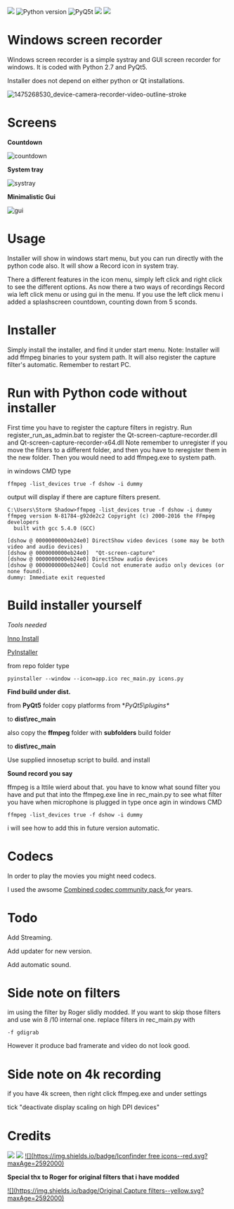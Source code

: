 
[![](https://img.shields.io/badge/Twitter--blue.svg?maxAge=2592000)](https://twitter.com/zadow28) ![Python version](https://img.shields.io/badge/python-2.7-brightgreen.svg?maxAge=2592000) ![PyQ5t](https://img.shields.io/badge/PyQt5-5.6-orange.svg) [![](https://img.shields.io/badge/Donate-Paypal-blue.svg?maxAge=2592000)](https://www.paypal.com/cgi-bin/webscr?cmd=_s-xclick&hosted_button_id=8KXM6W2JVRUWL) [![](https://img.shields.io/badge/Latest-Release-red.svg?maxAge=2592000)](https://github.com/techbliss/Windows_Screenrecorder/releases/tag/releases)

# **Windows screen recorder**

Windows screen recorder is a simple systray and GUI screen recorder for windows. It is coded with Python 2.7 and PyQt5.

Installer does not depend on either python or Qt installations.


![1475268530_device-camera-recorder-video-outline-stroke](https://cloud.githubusercontent.com/assets/3592375/18997872/96fd543a-8736-11e6-8487-0bdc51673f49.png)


# **Screens**

**Countdown**

![countdown](https://cloud.githubusercontent.com/assets/3592375/18998349/a529e210-8738-11e6-9fd0-a9c6264fc3d7.png)

**System tray**

![systray](https://cloud.githubusercontent.com/assets/3592375/18998381/cbffc7ba-8738-11e6-973f-51f3f6dd6b2d.png)

**Minimalistic Gui**

![gui](https://cloud.githubusercontent.com/assets/3592375/19000314/3bd09b42-8742-11e6-9bb3-01759b567c42.png)

# **Usage**

Installer will show in windows start menu, but you can run directly with the python code also.
It will show a Record icon in system tray.

There a different features in the icon menu, simply left click and right click to see the different options.
As now there a two ways of recordings
Record wia left click menu or using gui in the menu.
If you use the left click menu i added a splashscreen countdown, counting down from 5 sconds.

# **Installer**

Simply install the installer, and find it under start menu.
Note: Installer will add ffmpeg binaries to your system path.
It will also register the capture filter's automatic. 
Remember to restart PC.

# **Run with Python code without installer**

First time you have to register the capture filters in registry.
Run register_run_as_admin.bat to register the Qt-screen-capture-recorder.dll and Qt-screen-capture-recorder-x64.dll
Note remember to unregister if you move the filters to a different folder, and then you have to reregister them in the new folder.
Then you would need to add ffmpeg.exe to system path. 

in windows CMD type

`ffmpeg -list_devices true -f dshow -i dummy`

output will display if there are capture filters present.

```
C:\Users\Storm Shadow>ffmpeg -list_devices true -f dshow -i dummy
ffmpeg version N-81784-g92de2c2 Copyright (c) 2000-2016 the FFmpeg developers
  built with gcc 5.4.0 (GCC)

[dshow @ 0000000000eb24e0] DirectShow video devices (some may be both video and audio devices)
[dshow @ 0000000000eb24e0]  "Qt-screen-capture"
[dshow @ 0000000000eb24e0] DirectShow audio devices
[dshow @ 0000000000eb24e0] Could not enumerate audio only devices (or none found).
dummy: Immediate exit requested
```

# **Build installer yourself**
*Tools needed*

[Inno Install](http://www.jrsoftware.org/isinfo.php)

[PyInstaller](https://github.com/pyinstaller/pyinstaller)

from repo folder type

`pyinstaller --window --icon=app.ico rec_main.py icons.py`


**Find build under dist.**

from **PyQt5** folder copy platforms from **PyQt5\plugins\**


to **dist\rec_main**

also copy the **ffmpeg** folder with **subfolders** build folder 

to **dist\rec_main**

Use supplied innosetup script to build. and install

**Sound record you say**

ffmpeg is a lttile wierd about that.
you have to know what sound filter you have and put that into the ffmpeg.exe line in rec_main.py 
to see what filter you have when microphone is plugged in type once agin in windows CMD

`ffmpeg -list_devices true -f dshow -i dummy`

i will see how to add this in future version automatic.

# **Codecs**
In order to play the movies you might need codecs.

I used the awsome [Combined codec community pack ](http://www.cccp-project.net/) for years.


# **Todo**
Add Streaming.

Add updater for new version.

Add automatic sound.

# **Side note on filters**

im using the filter by Roger slidly modded.
If you want to skip those filters and use win 8 /10 internal one.
replace filters in rec_main.py with

`-f gdigrab`

However it produce bad framerate and video do not look good.

# **Side note on 4k recording**

if you have 4k screen, then right click ffmpeg.exe and under settings 

tick "deactivate display scaling on high DPI devices" 

# **Credits**
[![](https://img.shields.io/badge/ffmpeg--green.svg?maxAge=2592000)](httphttps://ffmpeg.org/)
[![](https://img.shields.io/badge/Pyinstaller--blue.svg?maxAge=2592000)](https://github.com/pyinstaller/pyinstaller)
[![](https://img.shields.io/badge/Iconfinder free icons--red.svg?maxAge=2592000)](https://www.iconfinder.com)

**Special thx to Roger for original filters that i have modded**

[![](https://img.shields.io/badge/Original Capture filters--yellow.svg?maxAge=2592000)](https://github.com/rdp/screen-capture-recorder-to-video-windows-free)


